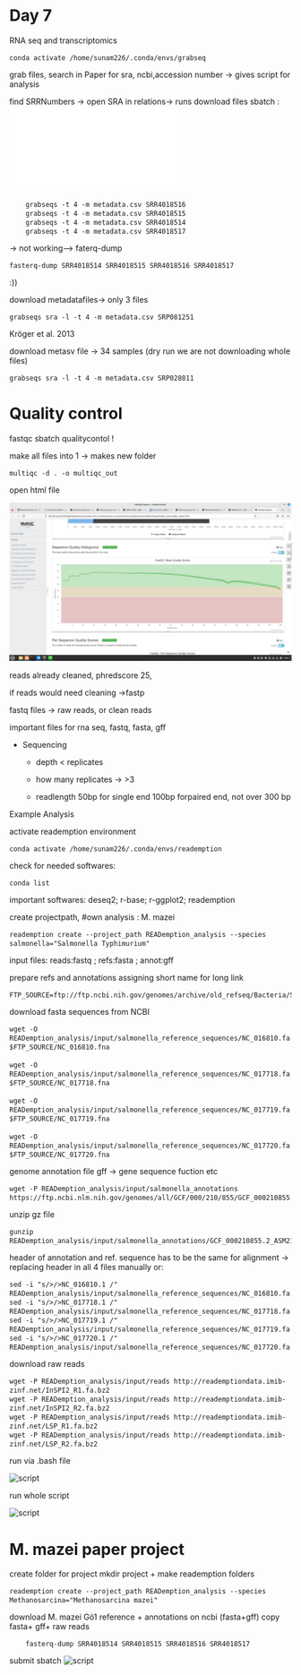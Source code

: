 # Day 7

RNA seq and transcriptomics


    conda activate /home/sunam226/.conda/envs/grabseq

grab files, search in Paper for sra, ncbi,accession number
-> gives script for analysis

find SRRNumbers -> open SRA in relations-> runs
download files
sbatch : ![script](scripts/grabfiles.sh)

        grabseqs -t 4 -m metadata.csv SRR4018516
        grabseqs -t 4 -m metadata.csv SRR4018515
        grabseqs -t 4 -m metadata.csv SRR4018514
        grabseqs -t 4 -m metadata.csv SRR4018517	

-> not working--> faterq-dump

    fasterq-dump SRR4018514 SRR4018515 SRR4018516 SRR4018517

:))

download metadatafiles-> only 3 files

    grabseqs sra -l -t 4 -m metadata.csv SRP081251

Kröger et al. 2013

download metasv file -> 34 samples (dry run we are not downloading whole files)

    grabseqs sra -l -t 4 -m metadata.csv SRP028811

# Quality control

fastqc sbatch qualitycontol !

make all files into 1 -> makes new folder

    multiqc -d . -o multiqc_out

open html file

![image](images/qcontreolrnaseq.png)

reads already cleaned, phredscore 25, 

if reads would need cleaning ->fastp

fastq files -> raw reads, or clean reads

important files for rna seq, fastq, fasta, gff

- Sequencing

    - depth < replicates

    - how many replicates -> >3

    - readlength 50bp for single end 100bp forpaired end, not over 300 bp


Example Analysis

activate reademption environment

    conda activate /home/sunam226/.conda/envs/reademption

check for needed softwares: 

    conda list
important softwares: deseq2; r-base; r-ggplot2; reademption

create projectpath, 
#own analysis : M. mazei

    reademption create --project_path READemption_analysis --species salmonella="Salmonella Typhimurium"


input files: reads:fastq ; refs:fasta ; annot:gff

prepare refs and annotations
assigning short name for long link

    FTP_SOURCE=ftp://ftp.ncbi.nih.gov/genomes/archive/old_refseq/Bacteria/Salmonella_enterica_serovar_Typhimurium_SL1344_uid86645/

download fasta sequences from NCBI

    wget -O READemption_analysis/input/salmonella_reference_sequences/NC_016810.fa $FTP_SOURCE/NC_016810.fna

    wget -O READemption_analysis/input/salmonella_reference_sequences/NC_017718.fa $FTP_SOURCE/NC_017718.fna

    wget -O READemption_analysis/input/salmonella_reference_sequences/NC_017719.fa $FTP_SOURCE/NC_017719.fna

    wget -O READemption_analysis/input/salmonella_reference_sequences/NC_017720.fa $FTP_SOURCE/NC_017720.fna


genome annotation file gff -> gene sequence fuction etc

    wget -P READemption_analysis/input/salmonella_annotations https://ftp.ncbi.nlm.nih.gov/genomes/all/GCF/000/210/855/GCF_000210855.2_ASM21085v2/GCF_000210855.2_ASM21085v2_genomic.gff.gz


unzip gz file

    gunzip READemption_analysis/input/salmonella_annotations/GCF_000210855.2_ASM21085v2_genomic.gff.gz


header of annotation and ref. sequence has to be the same for alignment
-> replacing header in all 4 files manually or:

    sed -i "s/>/>NC_016810.1 /" READemption_analysis/input/salmonella_reference_sequences/NC_016810.fa
    sed -i "s/>/>NC_017718.1 /" READemption_analysis/input/salmonella_reference_sequences/NC_017718.fa
    sed -i "s/>/>NC_017719.1 /" READemption_analysis/input/salmonella_reference_sequences/NC_017719.fa
    sed -i "s/>/>NC_017720.1 /" READemption_analysis/input/salmonella_reference_sequences/NC_017720.fa

download raw reads

    wget -P READemption_analysis/input/reads http://reademptiondata.imib-zinf.net/InSPI2_R1.fa.bz2
    wget -P READemption_analysis/input/reads http://reademptiondata.imib-zinf.net/InSPI2_R2.fa.bz2
    wget -P READemption_analysis/input/reads http://reademptiondata.imib-zinf.net/LSP_R1.fa.bz2
    wget -P READemption_analysis/input/reads http://reademptiondata.imib-zinf.net/LSP_R2.fa.bz2

run via .bash file

![script](scripts/redemtanalysis1.bash)

run whole script

![script](scripts/redemtanalysis2.bash)

# M. mazei paper project

create folder for project mkdir project + make reademption folders

    reademption create --project_path READemption_analysis --species Methanosarcina="Methanosarcina mazei"

download M. mazei Gö1 reference + annotations on ncbi (fasta+gff)
copy fasta+ gff+ raw reads 

        fasterq-dump SRR4018514 SRR4018515 SRR4018516 SRR4018517

 submit sbatch
 ![script](scripts/redemtanalysismazei.bash)




